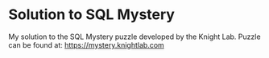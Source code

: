 # Solution to SQL Mystery

My solution to the SQL Mystery puzzle developed by the Knight Lab. Puzzle can be found at: https://mystery.knightlab.com
